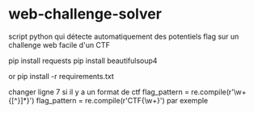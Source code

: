 # web-challenge-solver

script python qui détecte automatiquement des potentiels flag sur un challenge web facile d'un CTF

pip install requests
pip install beautifulsoup4


or pip install -r requirements.txt


changer ligne 7 si il y a un format de ctf
 flag_pattern = re.compile(r'\w+\{[^\}]*\}')
 flag_pattern = re.compile(r'CTF{\w+}') par exemple
